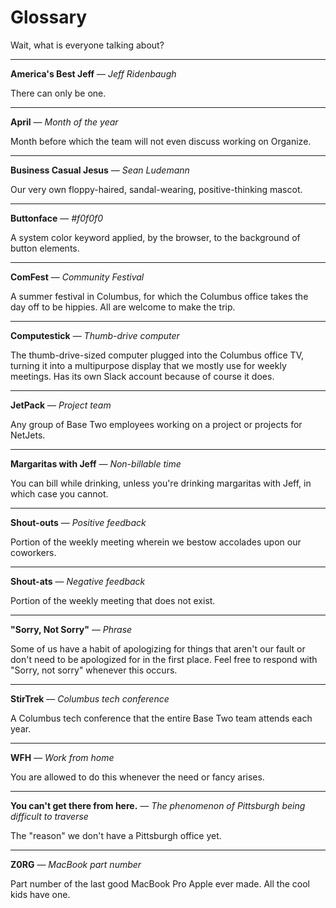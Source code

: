# Glossary

Wait, what is everyone talking about?

---

**America's Best Jeff** &mdash; _Jeff Ridenbaugh_

There can only be one.

---

**April** &mdash; _Month of the year_

Month before which the team will not even discuss working on Organize.

---

**Business Casual Jesus** &mdash; _Sean Ludemann_

Our very own floppy-haired, sandal-wearing, positive-thinking mascot.

---

**Buttonface** &mdash; _#f0f0f0_

A system color keyword applied, by the browser, to the background of button
elements.

---

**ComFest** &mdash; _Community Festival_

A summer festival in Columbus, for which the Columbus office takes the day off
to be hippies. All are welcome to make the trip.

---

**Computestick** &mdash; _Thumb-drive computer_

The thumb-drive-sized computer plugged into the Columbus office TV, turning it
into a multipurpose display that we mostly use for weekly meetings. Has its own
 Slack account because of course it does.

---

**JetPack** &mdash; _Project team_

Any group of Base Two employees working on a project or projects for NetJets.

---

**Margaritas with Jeff** &mdash; _Non-billable time_

You can bill while drinking, unless you're drinking margaritas with Jeff, in
which case you cannot.

---

**Shout-outs** &mdash; _Positive feedback_

Portion of the weekly meeting wherein we bestow accolades upon our coworkers.

---

**Shout-ats** &mdash; _Negative feedback_

Portion of the weekly meeting that does not exist.

---

**"Sorry, Not Sorry"** &mdash; _Phrase_

Some of us have a habit of apologizing for things that aren't our fault or don't
need to be apologized for in the first place. Feel free to respond with "Sorry,
not sorry" whenever this occurs.

---

**StirTrek** &mdash; _Columbus tech conference_

A Columbus tech conference that the entire Base Two team attends each year.

---

**WFH** &mdash; _Work from home_

You are allowed to do this whenever the need or fancy arises.

---

**You can't get there from here.** &mdash; _The phenomenon of Pittsburgh being
difficult to traverse_

The "reason" we don't have a Pittsburgh office yet.

---

**Z0RG** &mdash; _MacBook part number_

Part number of the last good MacBook Pro Apple ever made. All the cool kids
have one.
